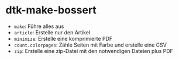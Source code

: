 dtk-make-bossert
===

- `make`: Führe alles aus
- `article`: Erstelle nur den Artikel
- `minimize`: Erstelle eine komprimierte PDF
- `count.colorpages`: Zähle Seiten mit Farbe und erstelle eine CSV
- `zip`: Erstelle eine zip-Datei mit den notwendigen Dateien plus PDF 
